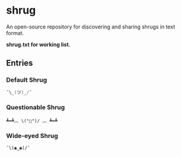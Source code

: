 # shrug  
An open-source repository for discovering and sharing shrugs in text format.  

**shrug.txt for working list.**  

## Entries  

### Default Shrug  

```powershell
¯\_(ツ)_/¯
```

### Questionable Shrug  

```
┻━┻︵ \(°□°)/ ︵ ┻━┻
```  

### Wide-eyed Shrug

```
¯\(◉‿◉)/¯
```  
